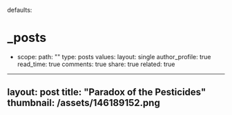defaults:
  # _posts
  - scope:
      path: ""
      type: posts
    values:
      layout: single
      author_profile: true
      read_time: true
      comments: true
      share: true
      related: true
    
---
layout: post
title: "Paradox of the Pesticides"
thumbnail: /assets/146189152.png
---
